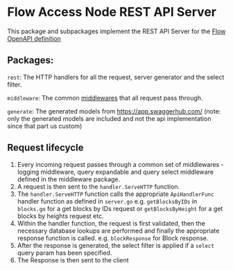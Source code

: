 # Flow Access Node REST API Server

This package and subpackages implement the REST API Server for the [Flow OpenAPI definition](https://github.com/onflow/flow/blob/master/openapi/access.yaml)

## Packages:

`rest`: The HTTP handlers for all the request, server generator and the select filter.

`middleware`: The common [middlewares](https://github.com/gorilla/mux#middleware) that all request pass through.

`generate`: The generated models from https://app.swaggerhub.com/ (note: only the generated models are included and not the api implementation since that part us custom)


## Request lifecycle

1. Every incoming request passes through a common set of middlewares - logging middleware, query expandable and query select middleware defined in the middleware package.
2. A request is then sent to the `handler.ServeHTTP` function.
3. The `handler.ServeHTTP` function calls the appropriate `ApiHandlerFunc` handler function as defined in `server.go` e.g. `getBlocksByIDs` in `blocks.go` for a get blocks by IDs request or `getBlocksByHeight` for a get blocks by heights request etc.
4. Within the handler function, the request is first validated, then the necessary database lookups are performed and finally the appropriate response function is called. e.g. `blockResponse` for Block response.
5. After the response is generated, the select filter is applied if a `select` query param has been specified.
6. The Response is then sent to the client

